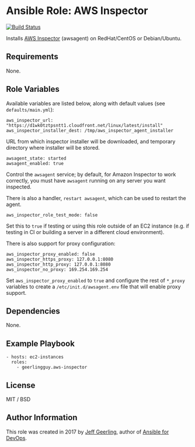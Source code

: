 # Ansible Role: AWS Inspector

[![Build Status](https://travis-ci.org/geerlingguy/ansible-role-aws-inspector.svg?branch=master)](https://travis-ci.org/geerlingguy/ansible-role-aws-inspector)

Installs [AWS Inspector](https://aws.amazon.com/inspector/) (awsagent) on RedHat/CentOS or Debian/Ubuntu.

## Requirements

None.

## Role Variables

Available variables are listed below, along with default values (see `defaults/main.yml`):

    aws_inspector_url: "https://d1wk0tztpsntt1.cloudfront.net/linux/latest/install"
    aws_inspector_installer_dest: /tmp/aws_inspector_agent_installer

URL from which inspector installer will be downloaded, and temporary directory where installer will be stored.

    awsagent_state: started
    awsagent_enabled: true

Control the `awsagent` service; by default, for Amazon Inspector to work correctly, you must have `awsagent` running on any server you want inspected.

There is also a handler, `restart awsagent`, which can be used to restart the agent.

    aws_inspector_role_test_mode: false

Set this to `true` if testing or using this role outside of an EC2 instance (e.g. if testing in CI or building a server in a different cloud environment).

There is also support for proxy configuration:

    aws_inspector_proxy_enabled: false
    aws_inspector_https_proxy: 127.0.0.1:8080
    aws_inspector_http_proxy: 127.0.0.1:8080
    aws_inspector_no_proxy: 169.254.169.254

Set `aws_inspector_proxy_enabled` to `true` and configure the rest of `*_proxy` variables to create a `/etc/init.d/awsagent.env` file that will enable proxy support.


## Dependencies

None.

## Example Playbook

    - hosts: ec2-instances
      roles:
        - geerlingguy.aws-inspector

## License

MIT / BSD

## Author Information

This role was created in 2017 by [Jeff Geerling](https://www.jeffgeerling.com/), author of [Ansible for DevOps](https://www.ansiblefordevops.com/).
